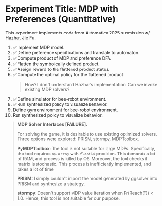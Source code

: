 # Experiment Title: MDP with Preferences (Quantitative) 

This experiment implements code from Automatica 2025 submission w/ Hazhar, Jie Fu.

1. ✅ Implement MDP model.
2. ✅ Define preference specifications and translate to automaton. 
3. ✅ Compute product of MDP and preference DFA. 
4. ✅ Flatten the symbolically defined product. 
5. ✅ Assign reward to the flattened product states.
6. ✅ Compute the optimal policy for the flattened product 
    > How? I don't understand Hazhar's implementation. Can we invoke existing MDP solvers?
7. ✅ Define simulator for bee-robot environment.
8. ✅ Run synthesized policy to visualize behavior.
9. Define gym environment for bee-robot environment. 
10. Run synthesized policy to visualize behavior.


> **MDP Solver Interfaces [FAILURE].**
> 
> For solving the game, it is desirable to use existing optimized solvers.   
> Three options were explored: PRISM, stormpy, MDPToolbox.
> 
> **PyMDPToolbox**: The tool is not suitable for large MDPs.
> Specifically, the tool requires `np.array` with `float64` precision. 
> This demands a lot of RAM, and process is killed by OS. 
> Moreover, the tool checks if matrix is stochastic. 
> This process is inefficiently implemented, and takes a lot of time.   
> 
> **PRISM:** I simply couldn't import the model generated by ggsolver into PRISM
> and synthesize a strategy. 
> 
> **stormpy:** Doesn't support MDP value iteration when Pr(Reach(F)) < 1.0.
> Hence, this tool is not suitable for our purpose.
